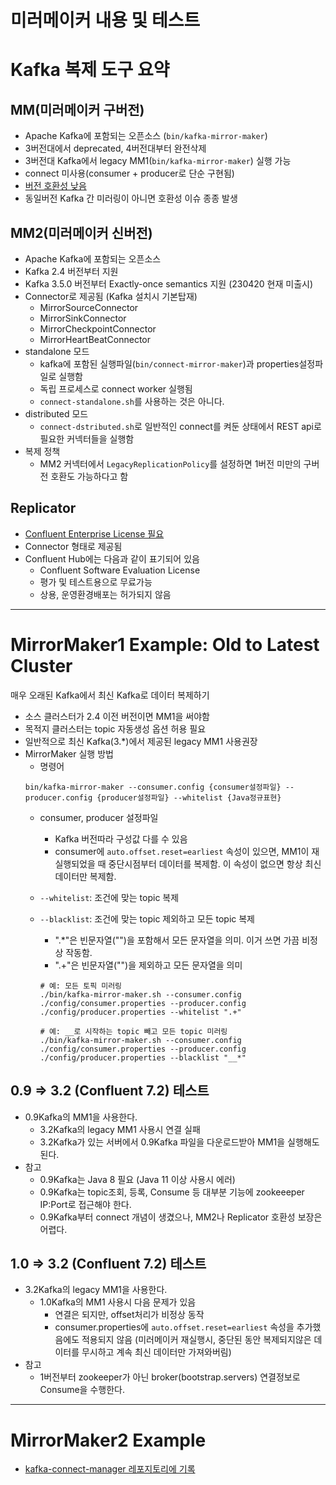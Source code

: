 # 미러메이커 내용 및 테스트

# Kafka 복제 도구 요약
## MM(미러메이커 구버전)
- Apache Kafka에 포함되는 오픈소스 (`bin/kafka-mirror-maker`)
- 3버전대에서 deprecated, 4버전대부터 완전삭제
- 3버전대 Kafka에서 legacy MM1(`bin/kafka-mirror-maker`) 실행 가능
- connect 미사용(consumer + producer로 단순 구현됨)
- [버전 호환성 낮음](https://stackoverflow.com/questions/37864543/kafka-mirrormaker-from-older-version-to-newer-version)
- 동일버전 Kafka 간 미러링이 아니면 호환성 이슈 종종 발생
## MM2(미러메이커 신버전)
- Apache Kafka에 포함되는 오픈소스
- Kafka 2.4 버전부터 지원
- Kafka 3.5.0 버전부터 Exactly-once semantics 지원 (230420 현재 미출시)
- Connector로 제공됨 (Kafka 설치시 기본탑재)
	- MirrorSourceConnector
	- MirrorSinkConnector
	- MirrorCheckpointConnector
	- MirrorHeartBeatConnector
- standalone 모드
	- kafka에 포함된 실행파일(`bin/connect-mirror-maker`)과 properties설정파일로 실행함
	- 독립 프로세스로 connect worker 실행됨
	- `connect-standalone.sh`를 사용하는 것은 아니다.
- distributed 모드
	- `connect-dstributed.sh`로 일반적인 connect를 켜둔 상태에서 REST api로 필요한 커넥터들을 실행함
- 복제 정책
	- MM2 커넥터에서 `LegacyReplicationPolicy`를 설정하면 1버전 미만의 구버전 호환도 가능하다고 함
## Replicator
-  [Confluent Enterprise License 필요](https://docs.confluent.io/platform/current/multi-dc-deployments/replicator/index.html#compatibility) 
- Connector 형태로 제공됨
- Confluent Hub에는 다음과 같이 표기되어 있음
	- Confluent Software Evaluation License
	- 평가 및 테스트용으로 무료가능
	- 상용, 운영환경배포는 허가되지 않음
---
# MirrorMaker1 Example: Old to Latest Cluster
매우 오래된 Kafka에서 최신 Kafka로 데이터 복제하기
- 소스 클러스터가 2.4 이전 버전이면 MM1을 써야함
- 목적지 클러스터는 topic 자동생성 옵션 허용 필요
- 일반적으로 최신 Kafka(3.*)에서 제공된 legacy MM1 사용권장
- MirrorMaker 실행 방법
    - 명령어
	```
	bin/kafka-mirror-maker --consumer.config {consumer설정파일} --producer.config {producer설정파일} --whitelist {Java정규표현}
	```
	- consumer, producer 설정파일
		- Kafka 버전따라 구성값 다를 수 있음
		- consumer에 `auto.offset.reset=earliest` 속성이 있으면, MM1이 재실행되었을 때 중단시점부터 데이터를 복제함. 이 속성이 없으면 항상 최신 데이터만 복제함.

	- `--whitelist`: 조건에 맞는 topic 복제
	- `--blacklist`:  조건에 맞는 topic 제외하고 모든 topic 복제
		- ".*"은 빈문자열("")을 포함해서 모든 문자열을 의미. 이거 쓰면 가끔 비정상 작동함.
		- ".+"은 빈문자열("")을 제외하고 모든 문자열을 의미
		```
		# 예: 모든 토픽 미러링
		./bin/kafka-mirror-maker.sh --consumer.config ./config/consumer.properties --producer.config ./config/producer.properties --whitelist ".+"

		# 예: __로 시작하는 topic 빼고 모든 topic 미러링
		./bin/kafka-mirror-maker.sh --consumer.config ./config/consumer.properties --producer.config ./config/producer.properties --blacklist "__*"
		```

## 0.9 => 3.2 (Confluent 7.2) 테스트 
- 0.9Kafka의 MM1을 사용한다.
    - 3.2Kafka의 legacy MM1 사용시 연결 실패
    - 3.2Kafka가 있는 서버에서 0.9Kafka 파일을 다운로드받아 MM1을 실행해도 된다.
- 참고
	- 0.9Kafka는 Java 8 필요 (Java 11 이상 사용시 에러)
	- 0.9Kafka는 topic조회, 등록, Consume 등 대부분 기능에 zookeeeper IP:Port로 접근해야 한다.
	- 0.9Kafka부터 connect 개념이 생겼으나, MM2나 Replicator 호환성 보장은 어렵다.

## 1.0 => 3.2 (Confluent 7.2) 테스트
- 3.2Kafka의 legacy MM1을 사용한다.
    - 1.0Kafka의 MM1 사용시 다음 문제가 있음
		- 연결은 되지만, offset처리가 비정상 동작
    	- consumer.properties에 `auto.offset.reset=earliest` 속성을 추가했음에도 적용되지 않음 (미러메이커 재실행시, 중단된 동안 복제되지않은 데이터를 무시하고 계속 최신 데이터만 가져와버림)
- 참고
	- 1버전부터 zookeeper가 아닌 broker(bootstrap.servers) 연결정보로 Consume을 수행한다.
---
# MirrorMaker2 Example
- [kafka-connect-manager 레포지토리에 기록](https://github.com/YunanJeong/kafka-connect-manager/blob/master/config/mirrormaker2/mm2_src.yml.example)
